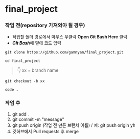 # final_project

### 작업 전(repository 가져와야 될 경우)

* 작업할 폴더 경로에서 마우스 우클릭 **Open Git Bash Here** 클릭
* ***Git Bash***에 밑에 코드 입력
```
git clone https://github.com/gamnyan/final_project.git
```
```
cd final_project
```
> 👇 xx = branch name
```
git checkout -b xx
```
```
code .
```

### 작업 후

1. git add .
2. git commit -m "message"
3. git push origin (작업 전 만든 브랜치 이름) / 예: git push origin yh
4. 깃허브에서 Pull requests 후 merge

